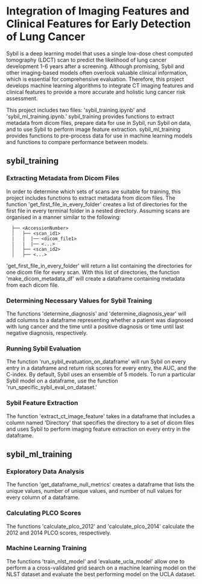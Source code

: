 # Integration of Imaging Features and Clinical Features for Early Detection of Lung Cancer

Sybil is a deep learning model that uses a single low-dose chest computed tomography (LDCT) scan to predict the likelihood of lung cancer development 1-6 years after a screening. Although promising, Sybil and other imaging-based models often overlook valuable clinical information, which is essential for comprehensive evaluation. Therefore, this project develops machine learning algorithms to integrate CT imaging features and clinical features to provide a more accurate and holistic lung cancer risk assessment.  

This project includes two files: 'sybil_training.ipynb' and 'sybil_ml_training.ipynb.' sybil_training provides functions to extract metadata from dicom files, prepare data for use in Sybil, run Sybil on data, and to use Sybil to perform image feature extraction. sybil_ml_training provides functions to pre-process data for use in machine learning models and functions to compare performance between models.

## sybil_training
### Extracting Metadata from Dicom Files

In order to determine which sets of scans are suitable for training, this project includes functions to extract metadata from dicom files. The function 'get_first_file_in_every_folder' creates a list of directories for the first file in every terminal folder in a nested directory. Assuming scans are organised in a manner similar to the following:

```
  ├── <AccessionNumber>                   
  │   ├── <scan_id1>
  |   |  |── <dicom_file1>
  |   |  |── <...>
  │   ├── <scan_id2>   
  │   ├── <...>    
```

'get_first_file_in_every_folder' will return a list containing the directories for one dicom file for every scan. With this list of directories, the function 'make_dicom_metadata_df' will create a dataframe containing metadata from each dicom file.

### Determining Necessary Values for Sybil Training

The functions 'determine_diagnosis' and 'determine_diagnosis_year' will add columns to a dataframe representing whether a patient was diagnosed with lung cancer and the time until a positive diagnosis or time until last negative diagnosis, respectively.

### Running Sybil Evaluation

The function 'run_sybil_evatuation_on_dataframe' will run Sybil on every entry in a dataframe and return risk scores for every entry, the AUC, and the C-index. By default, Sybil uses an ensemble of 5 models. To run a particular Sybil model on a dataframe, use the function 'run_specific_sybil_eval_on_dataset.'

### Sybil Feature Extraction

The function 'extract_ct_image_feature' takes in a dataframe that includes a column named 'Directory' that specifies the directory to a set of dicom files and uses Sybil to perform imaging feature extraction on every entry in the dataframe.

## sybil_ml_training

### Exploratory Data Analysis

The function 'get_dataframe_null_metrics' creates a dataframe that lists the unique values,	number of unique values, and number of null values for every column of a dataframe.

### Calculating PLCO Scores

The functions 'calculate_plco_2012' and 'calculate_plco_2014' calculate the 2012 and 2014 PLCO scores, respectively.

### Machine Learning Training

The functions 'train_nlst_model' and 'evaluate_ucla_model' allow one to perform a a cross-validated grid search on a machine learning model on the NLST dataset and evaluate the best performing model on the UCLA dataset.

